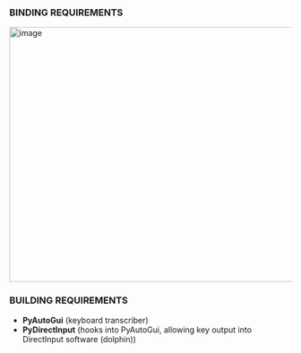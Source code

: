 ### BINDING REQUIREMENTS
<img width="865" height="455" alt="image" src="https://github.com/user-attachments/assets/2d7a06f9-2b9a-4a80-85a0-57d5588e4d8d" />

### BUILDING REQUIREMENTS
- **PyAutoGui** (keyboard transcriber)
- **PyDirectInput** (hooks into PyAutoGui, allowing key output into DirectInput software (dolphin))
